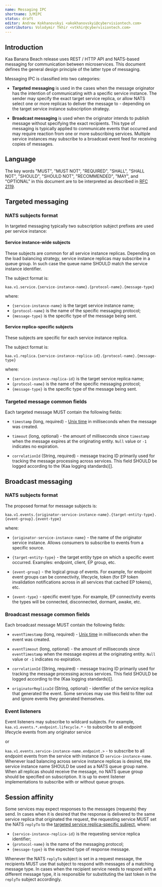 ```yaml
---
name: Messaging IPC
shortname: 3/MIPC
status: draft
editor: Andrew Kokhanovskyi <akokhanovskyi@cybervisiontech.com>
contributors: Volodymir Tkhir <vtkhir@cybervisiontech.com>
---
```


## Introduction

Kaa Banana Beach release uses REST / HTTP API and NATS-based messaging for communication between microservices.
This document defines the general design principle of the latter type of messaging.

Messaging IPC is classified into two categories:

- **Targeted messaging** is used in the cases when the message originator has the intention of communicating with a specific service instance.
The sender may specify the exact target service replica, or allow NATS select one or more replicas to deliver the message to - depending on the target service instance subscription strategy.

- **Broadcast messaging** is used when the originator intends to publish message without specifying the exact recipients.
This type of messaging is typically applied to communicate events that occurred and may require reaction from one or more subscribing services.
Multiple service instances may subscribe to a broadcast event feed for receiving copies of messages.

## Language

The key words "MUST", "MUST NOT", "REQUIRED", "SHALL", "SHALL NOT", "SHOULD", "SHOULD NOT", "RECOMMENDED", "MAY", and "OPTIONAL" in this document are to be interpreted as described in [RFC 2119](https://tools.ietf.org/html/rfc2119).

## Targeted messaging

### NATS subjects format
In targeted messaging typically two subscription subject prefixes are used per service instance:

#### Service instance-wide subjects
These subjects are common for all service instance replicas.
Depending on the load balancing strategy, service instance replicas may subscribe in a queue group.
In such case the queue name SHOULD match the service instance identifier.

  The subject format is:

  `kaa.v1.service.{service-instance-name}.{protocol-name}.{message-type}`

  where:
  - `{service-instance-name}` is the target service instance name;
  - `{protocol-name}` is the name of the specific messaging protocol;
  - `{message-type}` is the specific type of the message being sent.

#### Service replica-specific subjects
These subjects are specific for each service instance replica.

  The subject format is:

  `kaa.v1.replica.{service-instance-replica-id}.{protocol-name}.{message-type}`

  where:
  - `{service-instance-replica-id}` is the target service replica name;
  - `{protocol-name}` is the name of the specific messaging protocol;
  - `{message-type}` is the specific type of the message being sent.

### Targeted message common fields

Each targeted message MUST contain the following fields:

- `timestamp` (long, required) - [Unix time](https://en.wikipedia.org/wiki/Unix_time) in milliseconds when the message was created.

- `timeout` (long, optional) - the amount of milliseconds since `timestamp` when the message expires at the originating entity.
`Null` value or `-1` indicates no expiration.

- `correlationId` (String, required) - message tracing ID primarily used for tracking the message processing across services.
This field SHOULD be logged according to the (Kaa logging standards)[].

## Broadcast messaging

### NATS subjects format

The proposed format for message subjects is:

`kaa.v1.events.{originator-service-instance-name}.{target-entity-type}.{event-group}.{event-type}`

where:

- `{originator-service-instance-name}` - the name of the originator service instance.
Allows consumers to subscribe to events from a specific source.

- `{target-entity-type}` - the target entity type on which a specific event occurred.
Examples: endpoint, client, EP group, etc.

- `{event-group}` - the logical group of events.
For example, for endpoint event groups can be connectivity, lifecycle, token (for EP token invalidation notifications across in all services that cached EP tokens), etc.

- `{event-type}` - specific event type.
For example, EP connectivity events the types will be connected, disconnected, dormant, awake, etc.

### Broadcast message common fields

Each broadcast message MUST contain the following fields:

- `eventTimestamp` (long, required) - [Unix time](https://en.wikipedia.org/wiki/Unix_time) in milliseconds when the event was created.

- `eventTimeout` (long, optional) - the amount of milliseconds since `eventTimestamp` when the message expires at the originating entity.
`Null` value or `-1` indicates no expiration.

- `correlationId` (String, required) - message tracing ID primarily used for tracking the message processing across services.
This field SHOULD be logged according to the (Kaa logging standards)[].

- `originatorReplicaId` (String, optional) - identifier of the service replica that generated the event.
Some services may use this field to filter out and ignore events they generated themselves.

### Event listeners

Event listeners may subscribe to wildcard subjects.
For example, `kaa.v1.events.*.endpoint.lifecycle.*` - to subscribe to all endpoint lifecycle events from any originator service

or

`kaa.v1.events.service-instance-name.endpoint.>` - to subscribe to all endpoint events from the service with instance ID `service-instance-name`.
Whenever load balancing across service instance replicas is desired, the service instance name SHOULD be used as a NATS queue group name.
When all replicas should receive the message, no NATS queue group should be specified on subscription.
It is up to event listener implementations to subscribe with or without queue groups.

## Session affinity

Some services may expect responses to the messages (requests) they send.
In cases when it is desired that the response is delivered to the same service replica that originated the request, the requesting service MUST set the NATS `replyTo` to the [targeted service replica-specific subject](#service-replica-specific-subjects), where:
  - `{service-instance-replica-id}` is the requesting service replica identifier;
  - `{protocol-name}` is the name of the messaging protocol;
  - `{message-type}` is the expected type of response message.

Whenever the NATS `replyTo` subject is set in a request message, the recipients MUST use that subject to respond with messages of a matching message type.
In cases when the recipient service needs to respond with a different message type, it is responsible for substituting the last token in the `replyTo` subject accordingly.
